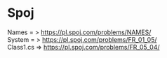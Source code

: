 # Spoj
Names = > https://pl.spoj.com/problems/NAMES/ </br>
System = > https://pl.spoj.com/problems/FR_01_05/ </br>
Class1.cs => https://pl.spoj.com/problems/FR_05_04/ </br>
